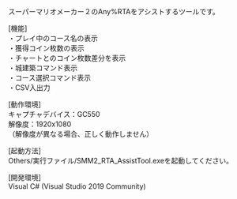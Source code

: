 スーパーマリオメーカー２のAny%RTAをアシストするツールです。  
  
[機能]  
・プレイ中のコース名の表示  
・獲得コイン枚数の表示  
・チャートとのコイン枚数差分を表示  
・城建築コマンド表示  
・コース選択コマンド表示  
・CSV入出力  
  
  
[動作環境]  
キャプチャデバイス：GC550  
解像度：1920x1080  
（解像度が異なる場合、正しく動作しません）  
  
[起動方法]  
Others/実行ファイル/SMM2_RTA_AssistTool.exeを起動してください。  
  
[開発環境]  
Visual C# (Visual Studio 2019 Community)  
